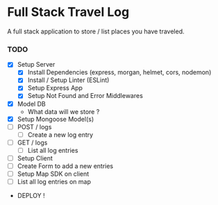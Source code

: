 # Full Stack Travel Log

A full stack application to store / list places you have traveled.

### TODO

- [x] Setup Server
  - [x] Install Dependencies (express, morgan, helmet, cors, nodemon)
  - [x] Install / Setup Linter (ESLint)
  - [x] Setup Express App
  - [x] Setup Not Found and Error Middlewares
- [x] Model DB
  - What data will we store ?
- [x] Setup Mongoose Model(s)
- [ ] POST / logs
  - [ ] Create a new log entry
- [ ] GET / logs
  - [ ] List all log entries
- [ ] Setup Client
- [ ] Create Form to add a new entries
- [ ] Setup Map SDK on client
- [ ] List all log entries on map
- DEPLOY !
